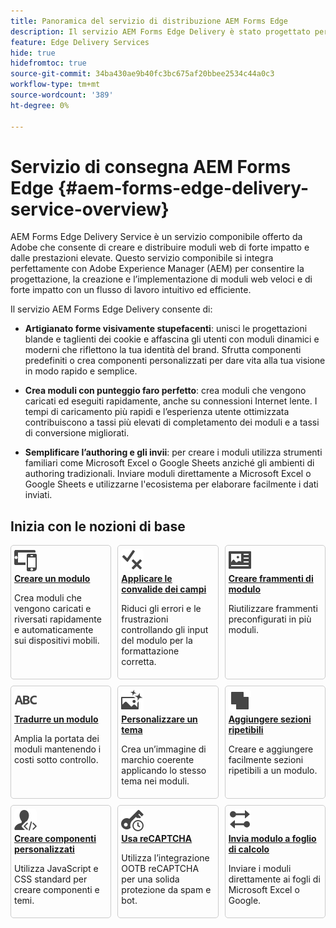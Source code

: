 ```yaml
---
title: Panoramica del servizio di distribuzione AEM Forms Edge
description: Il servizio AEM Forms Edge Delivery è stato progettato per garantire prestazioni di picco, consentendoti di immaginare il futuro della raccolta dati semplificata e del coinvolgimento degli utenti.
feature: Edge Delivery Services
hide: true
hidefromtoc: true
source-git-commit: 34ba430ae9b40fc3bc675af20bbee2534c44a0c3
workflow-type: tm+mt
source-wordcount: '389'
ht-degree: 0%

---
```



# Servizio di consegna AEM Forms Edge {#aem-forms-edge-delivery-service-overview}

AEM Forms Edge Delivery Service è un servizio componibile offerto da Adobe che consente di creare e distribuire moduli web di forte impatto e dalle prestazioni elevate. Questo servizio componibile si integra perfettamente con Adobe Experience Manager (AEM) per consentire la progettazione, la creazione e l’implementazione di moduli web veloci e di forte impatto con un flusso di lavoro intuitivo ed efficiente.

Il servizio AEM Forms Edge Delivery consente di:

* **Artigianato forme visivamente stupefacenti**: unisci le progettazioni blande e taglienti dei cookie e affascina gli utenti con moduli dinamici e moderni che riflettono la tua identità del brand. Sfrutta componenti predefiniti o crea componenti personalizzati per dare vita alla tua visione in modo rapido e semplice.

* **Crea moduli con punteggio faro perfetto**: crea moduli che vengono caricati ed eseguiti rapidamente, anche su connessioni Internet lente. I tempi di caricamento più rapidi e l’esperienza utente ottimizzata contribuiscono a tassi più elevati di completamento dei moduli e a tassi di conversione migliorati.

* **Semplificare l’authoring e gli invii**: per creare i moduli utilizza strumenti familiari come Microsoft Excel o Google Sheets anziché gli ambienti di authoring tradizionali. Inviare moduli direttamente a Microsoft Excel o Google Sheets e utilizzarne l&#39;ecosistema per elaborare facilmente i dati inviati.

## Inizia con le nozioni di base

<div>

<style>
    .card-container {
        width: calc(33.33% - 10px);;
        margin: 5px;
        border: 1px solid #ccc;
        border-radius: 5px;
        padding: 5px;
        box-sizing: border-box;
        transition: background-color 0.3s ease; /* Adding transition effect */
    }
    .card-container:hover {
        background-color: #f0f0f0; /* Changing background color on hover */
    }
</style>

<div style="display: flex; flex-wrap: wrap; justify-content: space-between; margin: -5px;">
    <div class="card-container">
        <a href="/help/edge/docs/forms/create-forms.md">
            <img src="/help/edge/assets/smock_devices_18_n.svg" alt="Creare un modulo utilizzando i moduli eds" style="border-radius: 5px;"> </b>
            <br><b style="margin-top: 5px;">Creare un modulo</b>
        </a>
        <p>Crea moduli che vengono caricati e riversati rapidamente e automaticamente sui dispositivi mobili.</p>
    </div>
    <div class="card-container">
        <a href="/help/edge/docs/forms/validate-forms.md">
            <img src="/help/edge/assets/smock_condition_18_n.svg" alt="Aggiungere convalide ai campi modulo" style="border-radius: 5px;"> </b>
            <br><b style="margin-top: 5px;">Applicare le convalide dei campi</b>
        </a>
        <p>Riduci gli errori e le frustrazioni controllando gli input del modulo per la formattazione corretta.</p>
    </div>
    <div class="card-container">
        <a href="/help/edge/docs/forms/form-fragments.md">
            <img src="/help/edge/assets/smock_documentfragment_18_n.svg" alt="Utilizzare frammenti di modulo in un modulo EDS" style="border-radius: 5px;"> </b>
            <br><b style="margin-top: 5px;">Creare frammenti di modulo</b>
        </a>
        <p>Riutilizzare frammenti preconfigurati in più moduli.</p>
    </div>
    <div class="card-container">
        <a href="/help/edge/docs/forms/translate-forms.md">  
            <img src="/help/edge/assets/smock_abc_18_n.svg" alt="Tradurre un modulo EDS" style="border-radius: 5px;"> </b>
            <br><b style="margin-top: 5px;">Tradurre un modulo</b>
        </a>
        <p>Amplia la portata dei moduli mantenendo i costi sotto controllo.</p>
    </div>
    <div class="card-container">
        <a href="/help/edge/docs/forms/style-theme-forms.md">
            <img src="/help/edge/assets/smock_imageautomode_18_N.svg" alt="Applicare stili o temi a un modulo finale" style="border-radius: 5px;"> </b>
            <br><b style="margin-top: 5px;">Personalizzare un tema</b>
        </a>
        <p>Crea un’immagine di marchio coerente applicando lo stesso tema nei moduli.</p>
    </div>
    <div class="card-container">
        <a href="/help/edge/docs/forms/repeatable-forms.md">  
            <img src="/help/edge/assets/smock_addto_18_n.svg" alt="Aggiungere sezioni ripetibili a un modulo EDS" style="border-radius: 5px;"> </b>
            <br><b style="margin-top: 5px;">Aggiungere sezioni ripetibili</b>
        </a>
        <p>Creare e aggiungere facilmente sezioni ripetibili a un modulo.</p>
    </div>
    <div class="card-container">
        <a href="/help/edge/docs/forms/custom-components-forms.md"> 
            <img src="/help/edge/assets/smock_userdeveloper_18_n.svg" alt="Creare componenti per moduli personalizzati utilizzando JavaScript e CSS standard"  style="border-radius: 5px;"> </b>
            <br><b style="margin-top: 5px;">Creare componenti personalizzati</b>
        </a>
        <p>Utilizza JavaScript e CSS standard per creare componenti e temi.</p>
    </div>
    <div class="card-container">
        <a href="/help/edge/docs/forms/recaptacha-forms.md">  
            <img src="/help//edge/assets/smock_keyclock_18_n.svg" alt="Utilizzare reCAPTCHA in un modulo EDS" style="border-radius: 5px;"> </b>
            <br><b style="margin-top: 5px;">Usa reCAPTCHA</b>
        </a>
        <p>Utilizza l’integrazione OOTB reCAPTCHA per una solida protezione da spam e bot.</p>
    </div>
    <div class="card-container">
        <a href="/help/edge/docs/forms/create-forms.md#manually-configure-a-spreadsheet-to-accept-data">   
            <img src="/help/edge/assets/smock_platformdatamapping_18_n.svg" alt="Invia modulo" alt="Utilizzare frammenti di modulo in un modulo EDS" style="border-radius: 5px;"> </b>
            <br><b style="margin-top: 5px;">Invia modulo a foglio di calcolo</b>
        </a>
        <p>Inviare i moduli direttamente ai fogli di Microsoft Excel o Google.</p>
    </div>
</div>


</br>









